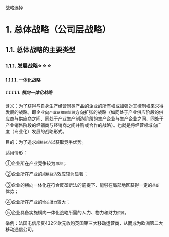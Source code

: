战略选择

# 1. 总体战略（公司层战略）

## 1.1. 总体战略的主要类型

### 1.1.1. 发展战略:star: :star: :star: 

#### 1.1.1.1. 一体化战略

##### 1.1.1.1.1. 横向一体化战略

含义：为了获得与自身生产经营同类产品的企业的所有权或加强对其控制权来求得发展的战略。即企业向`产业链相同阶段`方向扩张的战略（如同处于产业供应阶段的供应商与供应商之间、同处于产业生产制造阶段的生产企业与生产企业之间、同处于产业销售阶段的经销商与经销商之间并购或合作的战略）。也就是将经营领域向广度（专业化）发展的战略形式。

目的：为了追求`规模经济`以获取竞争优势。

适用情形：

①企业所在产业竞争较为`激烈`；

②企业所在产业的`规模经济`效应较为显著；

③企业的横向一体化在符合反垄断法的前提下，能够在局部地区获得一定的`垄断`优势；

④企业所在产业的`增长潜力`较大；

⑤企业具备实施横向一体化战略所需的人力、物力和财力`资源`。

举例：法国电信斥资432亿欧元收购英国第三大移动运营商，从而成为欧洲第二大移动通信公司。
